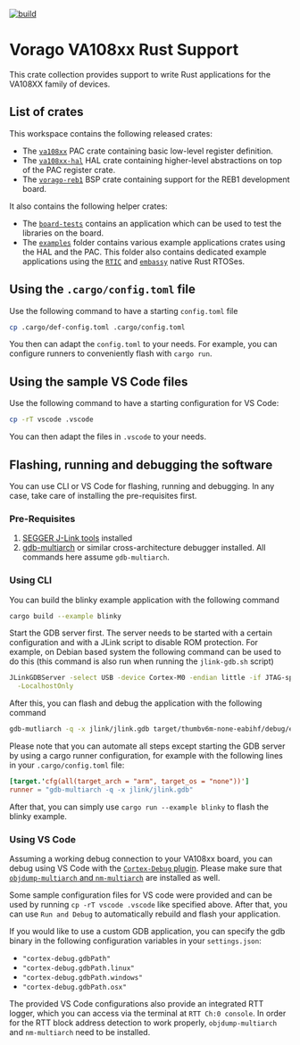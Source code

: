 [![build](https://github.com/us-irs/va108xx-rs/actions/workflows/ci.yml/badge.svg)](https://github.com/us-irs/va108xx-rs/actions/workflows/ci.yml)

Vorago VA108xx Rust Support
=========

This crate collection provides support to write Rust applications for the VA108XX family
of devices.

## List of crates

This workspace contains the following released crates:

- The [`va108xx`](https://egit.irs.uni-stuttgart.de/rust/va108xx-rs/src/branch/main/va108xx) PAC
  crate containing basic low-level register definition.
- The [`va108xx-hal`](https://egit.irs.uni-stuttgart.de/rust/va108xx-rs/src/branch/main/va108xx-hal)
  HAL crate containing higher-level abstractions on top of the PAC register crate.
- The [`vorago-reb1`](https://egit.irs.uni-stuttgart.de/rust/va108xx-rs/src/branch/main/vorago-reb1)
  BSP crate containing support for the REB1 development board.

It also contains the following helper crates:

- The [`board-tests`](https://egit.irs.uni-stuttgart.de/rust/va108xx-rs/src/branch/main/board-tests)
  contains an application which can be used to test the libraries on the board.
- The [`examples`](https://egit.irs.uni-stuttgart.de/rust/va108xx-rs/src/branch/main/examples)
  folder contains various example applications crates using the HAL and the PAC.
  This folder also contains dedicated example applications using the
  [`RTIC`](https://rtic.rs/2/book/en/) and [`embassy`](https://github.com/embassy-rs/embassy)
  native Rust RTOSes.

## Using the `.cargo/config.toml` file

Use the following command to have a starting `config.toml` file

```sh
cp .cargo/def-config.toml .cargo/config.toml
```

You then can adapt the `config.toml` to your needs. For example, you can configure runners
to conveniently flash with `cargo run`.

## Using the sample VS Code files

Use the following command to have a starting configuration for VS Code:

```sh
cp -rT vscode .vscode
```

You can then adapt the files in `.vscode` to your needs.

## Flashing, running and debugging the software

You can use CLI or VS Code for flashing, running and debugging. In any case, take
care of installing the pre-requisites first.

### Pre-Requisites

1. [SEGGER J-Link tools](https://www.segger.com/downloads/jlink/) installed
2. [gdb-multiarch](https://packages.debian.org/sid/gdb-multiarch) or similar
   cross-architecture debugger installed. All commands here assume `gdb-multiarch`.

### Using CLI

You can build the blinky example application with the following command

```sh
cargo build --example blinky
```

Start the GDB server first. The server needs to be started with a certain configuration and with
a JLink script to disable ROM protection.
For example, on Debian based system the following command can be used to do this (this command
is also run when running the `jlink-gdb.sh` script)

```sh
JLinkGDBServer -select USB -device Cortex-M0 -endian little -if JTAG-speed auto \
  -LocalhostOnly
```

After this, you can flash and debug the application with the following command

```sh
gdb-mutliarch -q -x jlink/jlink.gdb target/thumbv6m-none-eabihf/debug/examples/blinky
```

Please note that you can automate all steps except starting the GDB server by using a cargo
runner configuration, for example with the following lines in your `.cargo/config.toml` file:

```toml
[target.'cfg(all(target_arch = "arm", target_os = "none"))']
runner = "gdb-multiarch -q -x jlink/jlink.gdb"
```

After that, you can simply use `cargo run --example blinky` to flash the blinky
example.

### Using VS Code

Assuming a working debug connection to your VA108xx board, you can debug using VS Code with
the [`Cortex-Debug` plugin](https://marketplace.visualstudio.com/items?itemName=marus25.cortex-debug).
Please make sure that [`objdump-multiarch` and `nm-multiarch`](https://forums.raspberrypi.com/viewtopic.php?t=333146)
are installed as well.

Some sample configuration files for VS code were provided and can be used by running
`cp -rT vscode .vscode` like specified above. After that, you can use `Run and Debug`
to automatically rebuild and flash your application.

If you would like to use a custom GDB application, you can specify the gdb binary in the following
configuration variables in your `settings.json`:

- `"cortex-debug.gdbPath"`
- `"cortex-debug.gdbPath.linux"`
- `"cortex-debug.gdbPath.windows"`
- `"cortex-debug.gdbPath.osx"`

The provided VS Code configurations also provide an integrated RTT logger, which you can access
via the terminal at `RTT Ch:0 console`. In order for the RTT block address detection to
work properly, `objdump-multiarch` and `nm-multiarch` need to be installed.
